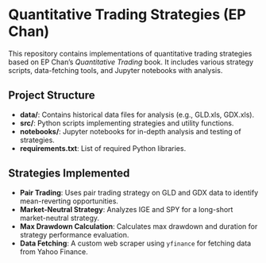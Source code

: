 # Quantitative Trading Strategies (EP Chan)

This repository contains implementations of quantitative trading strategies based on EP Chan’s *Quantitative Trading* book. It includes various strategy scripts, data-fetching tools, and Jupyter notebooks with analysis.

## Project Structure

- **data/**: Contains historical data files for analysis (e.g., GLD.xls, GDX.xls).
- **src/**: Python scripts implementing strategies and utility functions.
- **notebooks/**: Jupyter notebooks for in-depth analysis and testing of strategies.
- **requirements.txt**: List of required Python libraries.

## Strategies Implemented

- **Pair Trading**: Uses pair trading strategy on GLD and GDX data to identify mean-reverting opportunities.
- **Market-Neutral Strategy**: Analyzes IGE and SPY for a long-short market-neutral strategy.
- **Max Drawdown Calculation**: Calculates max drawdown and duration for strategy performance evaluation.
- **Data Fetching**: A custom web scraper using `yfinance` for fetching data from Yahoo Finance.



